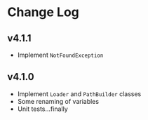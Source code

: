 # Change Log

## v4.1.1
- Implement `NotFoundException`

## v4.1.0
- Implement `Loader` and `PathBuilder` classes
- Some renaming of variables
- Unit tests...finally
